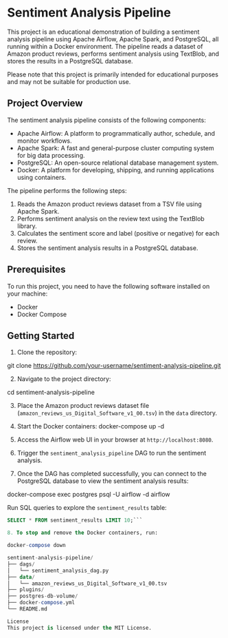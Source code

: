# Sentiment Analysis Pipeline

This project is an educational demonstration of building a sentiment analysis pipeline using Apache Airflow, Apache Spark, and PostgreSQL, all running within a Docker environment. The pipeline reads a dataset of Amazon product reviews, performs sentiment analysis using TextBlob, and stores the results in a PostgreSQL database.

Please note that this project is primarily intended for educational purposes and may not be suitable for production use.

## Project Overview

The sentiment analysis pipeline consists of the following components:

- Apache Airflow: A platform to programmatically author, schedule, and monitor workflows.
- Apache Spark: A fast and general-purpose cluster computing system for big data processing.
- PostgreSQL: An open-source relational database management system.
- Docker: A platform for developing, shipping, and running applications using containers.

The pipeline performs the following steps:

1. Reads the Amazon product reviews dataset from a TSV file using Apache Spark.
2. Performs sentiment analysis on the review text using the TextBlob library.
3. Calculates the sentiment score and label (positive or negative) for each review.
4. Stores the sentiment analysis results in a PostgreSQL database.

## Prerequisites

To run this project, you need to have the following software installed on your machine:

- Docker
- Docker Compose

## Getting Started

1. Clone the repository:

git clone https://github.com/your-username/sentiment-analysis-pipeline.git

2. Navigate to the project directory:

cd sentiment-analysis-pipeline

3. Place the Amazon product reviews dataset file (`amazon_reviews_us_Digital_Software_v1_00.tsv`) in the `data` directory.

4. Start the Docker containers:
docker-compose up -d

5. Access the Airflow web UI in your browser at `http://localhost:8080`.

6. Trigger the `sentiment_analysis_pipeline` DAG to run the sentiment analysis.

7. Once the DAG has completed successfully, you can connect to the PostgreSQL database to view the sentiment analysis results:

docker-compose exec postgres psql -U airflow -d airflow

Run SQL queries to explore the `sentiment_results` table:
```sql
SELECT * FROM sentiment_results LIMIT 10;```

8. To stop and remove the Docker containers, run:

docker-compose down

sentiment-analysis-pipeline/
├── dags/
│   └── sentiment_analysis_dag.py
├── data/
│   └── amazon_reviews_us_Digital_Software_v1_00.tsv
├── plugins/
├── postgres-db-volume/
├── docker-compose.yml
└── README.md

License
This project is licensed under the MIT License.